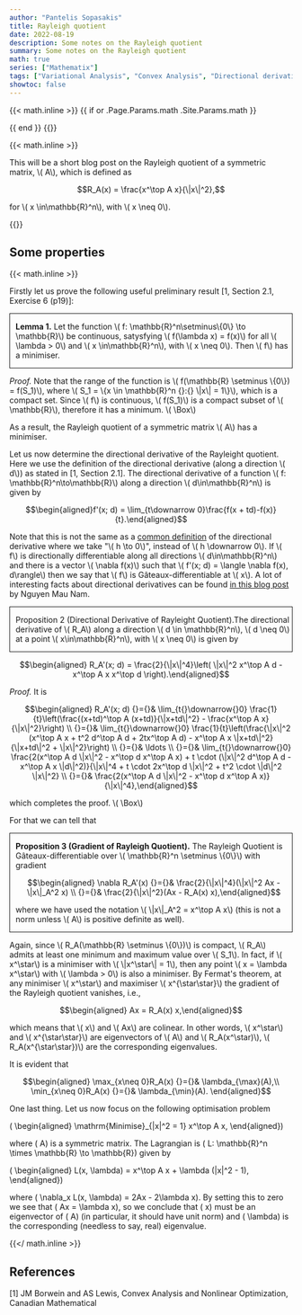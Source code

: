 ```yaml
---
author: "Pantelis Sopasakis"
title: Rayleigh quotient
date: 2022-08-19
description: Some notes on the Rayleigh quotient
summary: Some notes on the Rayleigh quotient
math: true
series: ["Mathematix"]
tags: ["Variational Analysis", "Convex Analysis", "Directional derivative", "Optimization"]
showtoc: false
---
```


{{< math.inline >}}
{{ if or .Page.Params.math .Site.Params.math }}

<!-- KaTeX -->
<link rel="stylesheet" href="https://cdn.jsdelivr.net/npm/katex@0.11.1/dist/katex.min.css" integrity="sha384-zB1R0rpPzHqg7Kpt0Aljp8JPLqbXI3bhnPWROx27a9N0Ll6ZP/+DiW/UqRcLbRjq" crossorigin="anonymous">
<script defer src="https://cdn.jsdelivr.net/npm/katex@0.11.1/dist/katex.min.js" integrity="sha384-y23I5Q6l+B6vatafAwxRu/0oK/79VlbSz7Q9aiSZUvyWYIYsd+qj+o24G5ZU2zJz" crossorigin="anonymous"></script>
<script defer src="https://cdn.jsdelivr.net/npm/katex@0.11.1/dist/contrib/auto-render.min.js" integrity="sha384-kWPLUVMOks5AQFrykwIup5lo0m3iMkkHrD0uJ4H5cjeGihAutqP0yW0J6dpFiVkI" crossorigin="anonymous" onload="renderMathInElement(document.body);"></script>
{{ end }}
{{</ math.inline >}}


{{< math.inline >}}
<p>This will be a short blog post on the Rayleigh quotient of a symmetric matrix, \( A\), which is defined as</p>

$$R_A(x) = \frac{x^\top A x}{\|x\|^2},$$ 

<p>for \( x \in\mathbb{R}^n\), with \( x \neq 0\).</p>
{{</ math.inline >}}

## Some properties

{{< math.inline >}}
<p>Firstly let us prove the following useful preliminary result [1, Section 2.1, Exercise 6 (p19)]:</p>

<div style="border-style:solid;border-width:1.5px;padding-left:10px;">
<p><strong>Lemma 1.</strong> Let the function \( f: \mathbb{R}^n\setminus\{0\} \to \mathbb{R}\) be continuous, satysfying \( f(\lambda x) = f(x)\) for all \( \lambda > 0\) and \( x \in\mathbb{R}^n\), with \( x \neq 0\). Then \( f\) has a minimiser.</p>
</div>

<p><em>Proof.</em> Note that the range of the function is \( f(\mathbb{R} \setminus \{0\}) = f(S_1)\), where \( S_1 = \{x \in \mathbb{R}^n {}:{} \|x\| = 1\}\), which is a compact set. Since \( f\) is continuous, \( f(S_1)\) is a compact subset of \( \mathbb{R}\), therefore it has a minimum. \( \Box\)</p>

<p>As a result, the Rayleigh quotient of a symmetric matrix \( A\) has a minimiser.</p>

<p>Let us now determine the directional derivative of the Rayleight quotient. Here we use the definition of the directional derivative (along a direction \( d\)) as stated in [1, Section 2.1]. The directional derivative of a function \( f: \mathbb{R}^n\to\mathbb{R}\) along a direction \( d\in\mathbb{R}^n\) is given by</p>

$$\begin{aligned}f'(x; d) = \lim_{t\downarrow 0}\frac{f(x + td)-f(x)}{t}.\end{aligned}$$

<p>Note that this is not the same as a <a href="https://mathworld.wolfram.com/DirectionalDerivative.html" target="_blank">common definition</a> of the directional derivative where we take "\( h \to 0\)", instead of \( h \downarrow 0\). If \( f\) is directionally differentiable along all directions \( d\in\mathbb{R}^n\) and there is a vector \( \nabla f(x)\) such that \( f'(x; d) = \langle \nabla f(x), d\rangle\) then we say that \( f\) is Gâteaux-differentiable at \( x\). A lot of interesting facts about directional derivatives can be found <a href="https://maunamn.wordpress.com/13-directional-derivatives-of-convex-functions/" target="_blank">in this blog post</a> by Nguyen Mau Nam.</p>

<div style="border-style:solid;border-width:1.5px;padding-left:10px;">
<p>Proposition 2 (Directional Derivative of Rayleight Quotient).The directional derivative of \( R_A\) along a direction \( d \in \mathbb{R}^n\), \( d \neq 0\) at a point \( x\in\mathbb{R}^n\), with \( x \neq 0\) is given by</p>
</div>

$$\begin{aligned} R_A'(x; d) = \frac{2}{\|x\|^4}\left( \|x\|^2 x^\top A d - x^\top A x x^\top d \right).\end{aligned}$$

<p><em>Proof.</em> It is </p>

$$\begin{aligned} R_A'(x; d) {}={}& \lim_{t{}\downarrow{}0} \frac{1}{t}\left(\frac{(x+td)^\top A (x+td)}{\|x+td\|^2} - \frac{x^\top A x}{\|x\|^2}\right) \\ {}={}& \lim_{t{}\downarrow{}0} \frac{1}{t}\left(\frac{\|x\|^2 (x^\top A x + t^2 d^\top A d + 2tx^\top A d) - x^\top A x \|x+td\|^2}{\|x+td\|^2 + \|x\|^2}\right) \\ {}={}& \ldots \\ {}={}&  \lim_{t{}\downarrow{}0} \frac{2(x^\top A d \|x\|^2 - x^\top d x^\top A x) + t \cdot (\|x\|^2 d^\top A d - x^\top A x \|d\|^2)}{\|x\|^4 + t \cdot 2x^\top d \|x\|^2 + t^2 \cdot \|d\|^2 \|x\|^2} \\ {}={}& \frac{2(x^\top A d \|x\|^2 - x^\top d x^\top A x)}{\|x\|^4},\end{aligned}$$

<p>which completes the proof. \( \Box\)</p>

<p>For that we can tell that </p>

<div style="border-style:solid;border-width:1.5px;padding-left:10px;">
<p><strong>Proposition 3 (Gradient of Rayleigh Quotient).</strong> The Rayleigh Quotient is Gâteaux-differentiable over \( \mathbb{R}^n \setminus \{0\}\) with gradient</p>


$$\begin{aligned} \nabla R_A'(x) {}={}& \frac{2}{\|x\|^4}(\|x\|^2 Ax - \|x\|_A^2 x) \\ {}={}& \frac{2}{\|x\|^2}(Ax - R_A(x) x),\end{aligned}$$

<p>where we have used the notation \( \|x\|_A^2 = x^\top A x\) (this is not a norm unless \( A\) is positive definite as well).</p>
</div>

<p>Again, since \( R_A(\mathbb{R} \setminus \{0\})\) is compact, \( R_A\) admits at least one minimum and maximum value over \( S_1\). In fact, if \( x^\star\) is a minimiser with \( \|x^\star\| = 1\), then any point \( x = \lambda x^\star\) with \( \lambda > 0\) is also a minimiser. By Fermat's theorem, at any minimiser \( x^\star\) and maximiser \( x^{\star\star}\) the gradient of the Rayleigh quotient vanishes, i.e., </p>

$$\begin{aligned} Ax = R_A(x) x,\end{aligned}$$

<p>which means that \( x\) and \( Ax\) are colinear. In other words, \( x^\star\) and \( x^{\star\star}\) are eigenvectors of \( A\) and \( R_A(x^\star)\), \( R_A(x^{\star\star})\) are the corresponding eigenvalues.</p>

<p>It is evident that</p>

$$\begin{aligned} \max_{x\neq 0}R_A(x) {}={}& \lambda_{\max}(A),\\  \min_{x\neq 0}R_A(x) {}={}& \lambda_{\min}(A). \end{aligned}$$

One last thing. Let us now focus on the following optimisation problem

\( \begin{aligned} \mathrm{Minimise}_{\|x\|^2 = 1} x^\top A x, \end{aligned}\)

where \( A\) is a symmetric matrix. The Lagrangian is \( L: \mathbb{R}^n \times \mathbb{R} \to \mathbb{R}\) given by

\( \begin{aligned} L(x, \lambda) = x^\top A x + \lambda (\|x\|^2 - 1), \end{aligned}\)

where \( \nabla_x L(x, \lambda) = 2Ax - 2\lambda x\). By setting this to zero we see that \( Ax = \lambda x\), so we conclude that \( x\) must be an eigenvector of \( A\) (in particular, it should have unit norm) and \( \lambda\) is the corresponding (needless to say, real) eigenvalue.

{{</ math.inline >}}

## References

[1] JM Borwein and AS Lewis, Convex Analysis and Nonlinear Optimization, Canadian Mathematical